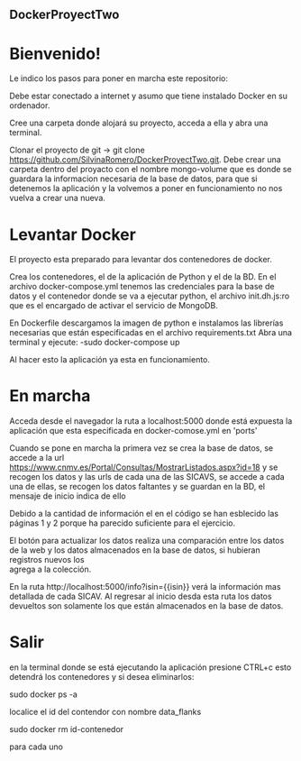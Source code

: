 ## DockerProyectTwo

# Bienvenido!

Le indico los pasos para poner en marcha este repositorio:

Debe estar conectado a internet y asumo que tiene instalado Docker en su ordenador.

Cree una carpeta donde alojará su proyecto, acceda a ella y abra una terminal.

Clonar el proyecto de git -> git clone https://github.com/SilvinaRomero/DockerProyectTwo.git.
Debe crear una carpeta dentro del proyacto con el nombre mongo-volume
que es donde se guardara la informacion necesaria de la base de datos, para que si detenemos la 
aplicación y la volvemos a poner en funcionamiento no nos vuelva a crear una nueva.

# Levantar Docker
El proyecto esta preparado para levantar dos contenedores de docker.
  
Crea los contenedores, el de la aplicación de Python y el de la BD. 
En el archivo docker-compose.yml tenemos las credenciales para la base de datos
y el contenedor donde se va a ejecutar python,
el archivo init.dh.js:ro que es el encargado de activar el servicio de MongoDB.

En Dockerfile descargamos la imagen de python e instalamos las librerías 
necesarias que están especificadas en el archivo requirements.txt
 Abra una terminal y ejecute:
  -sudo docker-compose up
  
Al hacer esto la aplicación ya esta en funcionamiento.

# En marcha
Acceda desde el navegador la ruta a localhost:5000 donde está expuesta
la aplicación que esta especificada en docker-comose.yml en 'ports'

Cuando se pone en marcha la primera vez se crea la base de datos, se accede a la url
https://www.cnmv.es/Portal/Consultas/MostrarListados.aspx?id=18
y se recogen los datos y las urls de cada una de las SICAVS, se accede a cada una de ellas,
se recogen los datos faltantes y se guardan en la BD,
el mensaje de inicio indica de ello

Debido a la cantidad de información el en el código se han esblecido las páginas 1 y 2
porque ha parecido suficiente para el ejercicio.

El botón para actualizar los datos realiza una comparación entre los datos de la
web y los datos almacenados en la base de datos, si hubieran registros nuevos los  
agrega a la colección.

En la ruta http://localhost:5000/info?isin={{isin}} verá la información mas detallada
de cada SICAV. Al regresar al inicio desda esta ruta los datos devueltos son solamente los
que están almacenados en la base de datos.

# Salir
en la terminal donde se está ejecutando la aplicación presione CTRL+c
esto detendrá los contenedores y si desea eliminarlos:

sudo docker ps -a

localice el id del contendor con nombre data_flanks

sudo docker rm id-contenedor

para cada uno





